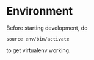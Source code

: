 # Environment 

Before starting development, do

```source env/bin/activate```

to get virtualenv working.